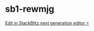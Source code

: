 # sb1-rewmjg

[Edit in StackBlitz next generation editor ⚡️](https://stackblitz.com/~/github.com/PRUTO1337/sb1-rewmjg)